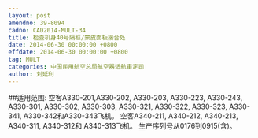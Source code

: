 ```yaml
---
layout: post
amendno: 39-8094
cadno: CAD2014-MULT-34
title: 检查机身40号隔框/蒙皮面板接合处
date: 2014-06-30 00:00:00 +0800
effdate: 2014-06-30 00:00:00 +0800
tag: MULT
categories: 中国民用航空总局航空器适航审定司
author: 刘延利
---
```


##适用范围:
空客A330-201,A330-202, A330-203, A330-223, A330-243, A330-301, A330-302, A330-303, A330-321, A330-322, A330-323, A330-341, A330-342和A330-343飞机。
空客A340-211, A340-212, A340-213, A340-311, A340-312和 A340-313飞机。
生产序列号从0176到0915(含)。

